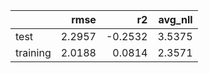 |          |   rmse |      r2 |   avg_nll |
|:---------|-------:|--------:|----------:|
| test     | 2.2957 | -0.2532 |    3.5375 |
| training | 2.0188 |  0.0814 |    2.3571 |